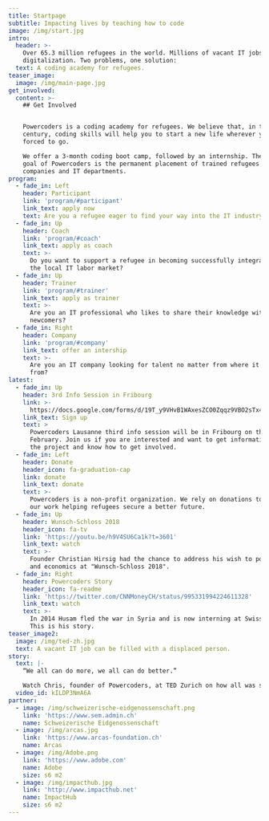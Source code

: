 ```yaml
---
title: Startpage
subtitle: Impacting lives by teaching how to code
image: /img/start.jpg
intro:
  header: >-
    Over 65.3 million refugees in the world. Millions of vacant IT jobs due to
    digitalization. Two problems, one solution:
  text: A coding academy for refugees.
teaser_image:
  image: /img/main-page.jpg
get_involved:
  content: >-
    ## Get Involved


    Powercoders is a coding academy for refugees. We believe that, in the 21st
    century, coding skills will help you to start a new life wherever you are
    forced to go.

    We offer a 3-month coding boot camp, followed by an internship. The ultimate
    goal of Powercoders is the permanent placement of trained refugees in IT
    companies and IT departments.
program:
  - fade_in: Left
    header: Participant
    link: 'program/#participant'
    link_text: apply now
    text: Are you a refugee eager to find your way into the IT industry?
  - fade_in: Up
    header: Coach
    link: 'program/#coach'
    link_text: apply as coach
    text: >-
      Do you want to support a refugee in becoming successfully integrated in
      the local IT labor market?
  - fade_in: Up
    header: Trainer
    link: 'program/#trainer'
    link_text: apply as trainer
    text: >-
      Are you an IT professional who likes to share their knowledge with
      newcomers?
  - fade_in: Right
    header: Company
    link: 'program/#company'
    link_text: offer an intership
    text: >-
      Are you an IT company looking for talent no matter from where it comes
      from?
latest:
  - fade_in: Up
    header: 3rd Info Session in Fribourg
    link: >-
      https://docs.google.com/forms/d/19T_y9VHvB1WAxesZCO0Zqqz9VBO2sTx4yOyt7EZRwGU/edit
    link_text: Sign up
    text: >
      Powercoders Lausanne third info session will be in Fribourg on the 5th of
      February. Join us if you are interested and want to get information about
      the project and know how to get involved.
  - fade_in: Left
    header: Donate
    header_icon: fa-graduation-cap
    link: donate
    link_text: donate
    text: >-
      Powercoders is a non-profit organization. We rely on donations to continue
      our work helping refugees secure a better future.
  - fade_in: Up
    header: Wunsch-Schloss 2018
    header_icon: fa-tv
    link: 'https://youtu.be/h9V4SU6Ca1k?t=3601'
    link_text: watch
    text: >-
      Founder Christian Hirsig had the chance to address his wish to politics
      and economics at "Wunsch-Schloss 2018".
  - fade_in: Right
    header: Powercoders Story
    header_icon: fa-readme
    link: 'https://twitter.com/CNNMoneyCH/status/995331994224611328'
    link_text: watch
    text: >-
      In 2014 Husam fled the war in Syria and is now interning at Swiss Life.
      This is his story.
teaser_image2:
  image: /img/ted-zh.jpg
  text: A vacant IT job can be filled with a displaced person.
story:
  text: |-
    “We all can do more, we all can do better.”

    Watch Chris, founder of Powercoders, at TED Zurich on how all was started.
  video_id: kILDP3NmA6A
partner:
  - image: /img/schweizerische-eidgenossenschaft.png
    link: 'https://www.sem.admin.ch'
    name: Schweizerische Eidgenossenschaft
  - image: /img/arcas.jpg
    link: 'https://www.arcas-foundation.ch'
    name: Arcas
  - image: /img/Adobe.png
    link: 'https://www.adobe.com'
    name: Adobe
    size: s6 m2
  - image: /img/impacthub.jpg
    link: 'http://www.impacthub.net'
    name: ImpactHub
    size: s6 m2
---
```


